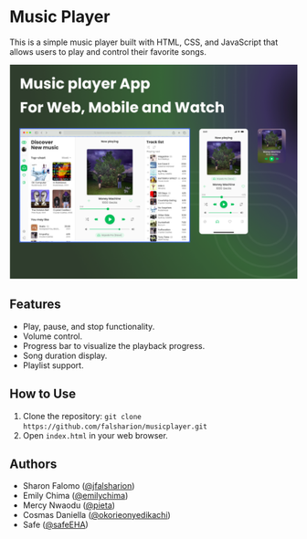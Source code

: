 # Music Player

This is a simple music player built with HTML, CSS, and JavaScript that allows users to play and control their favorite songs.

![Music Player](/images/prototype.png)

## Features

- Play, pause, and stop functionality.
- Volume control.
- Progress bar to visualize the playback progress.
- Song duration display.
- Playlist support.

## How to Use

1. Clone the repository: `git clone https://github.com/falsharion/musicplayer.git`
2. Open `index.html` in your web browser.

## Authors

- Sharon Falomo ([@jfalsharion](https://github.com/falsharion))
- Emily Chima ([@emilychima](https://github.com/emilychima))
- Mercy Nwaodu ([@pieta](https://github.com/pieta9221))
- Cosmas Daniella ([@okorieonyedikachi](https://github.com/okorieonyedikachi))
- Safe ([@safeEHA](https://github.com/safeEHA))

